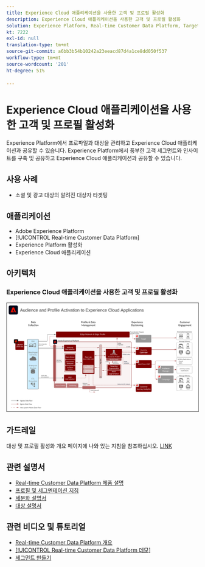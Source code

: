 ```yaml
---
title: Experience Cloud 애플리케이션을 사용한 고객 및 프로필 활성화
description: Experience Cloud 애플리케이션을 사용한 고객 및 프로필 활성화
solution: Experience Platform, Real-time Customer Data Platform, Target, Audience Manager, Analytics, Experience Cloud Services
kt: 7222
exl-id: null
translation-type: tm+mt
source-git-commit: a6bb3b54b10242a23eeacd87d4a1ce8dd050f537
workflow-type: tm+mt
source-wordcount: '201'
ht-degree: 51%

---
```


# Experience Cloud 애플리케이션을 사용한 고객 및 프로필 활성화

Experience Platform에서 프로파일과 대상을 관리하고 Experience Cloud 애플리케이션과 공유할 수 있습니다. Experience Platform에서 풍부한 고객 세그먼트와 인사이트를 구축 및 공유하고 Experience Cloud 애플리케이션과 공유할 수 있습니다.

## 사용 사례

* 소셜 및 광고 대상의 알려진 대상자 타겟팅

## 애플리케이션

* Adobe Experience Platform
* [!UICONTROL Real-time Customer Data Platform]
* Experience Platform 활성화
* Experience Cloud 애플리케이션

## 아키텍처

### Experience Cloud 애플리케이션을 사용한 고객 및 프로필 활성화

<img src="assets/activation+apps.svg" alt="Experience Cloud 애플리케이션을 통한 대상 및 프로파일 활성화를 위한 참조 아키텍처" style="border:1px solid #4a4a4a" />
<br>

## 가드레일

대상 및 프로필 활성화 개요 페이지에 나와 있는 지침을 참조하십시오. [LINK](overview.md)

## 관련 설명서

* [Real-time Customer Data Platform 제품 설명 ](https://helpx.adobe.com/kr/legal/product-descriptions/real-time-customer-data-platform.html)
* [프로필 및 세그멘테이션 지침](https://experienceleague.adobe.com/docs/experience-platform/profile/guardrails.html?lang=ko)
* [세분화 설명서](https://experienceleague.adobe.com/docs/experience-platform/segmentation/api/streaming-segmentation.html?lang=ko)
* [대상 설명서](https://experienceleague.adobe.com/docs/experience-platform/destinations/catalog/overview.html?lang=ko)

## 관련 비디오 및 튜토리얼

* [Real-time Customer Data Platform 개요 ](https://experienceleague.adobe.com/docs/platform-learn/tutorials/application-services/rtcdp/understanding-the-real-time-customer-data-platform.html?lang=ko)
* [[!UICONTROL Real-time Customer Data Platform 데모]](https://experienceleague.adobe.com/docs/platform-learn/tutorials/application-services/rtcdp/demo.html?lang=ko)
* [세그먼트 만들기](https://experienceleague.adobe.com/docs/platform-learn/tutorials/segments/create-segments.html?lang=ko)
